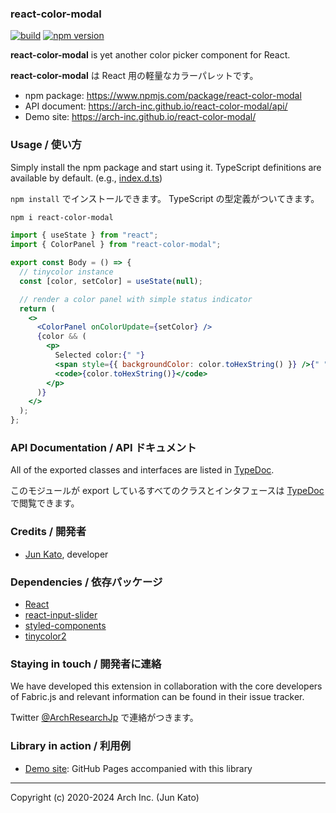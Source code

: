 ### react-color-modal

[![build](https://github.com/arch-inc/react-color-modal/workflows/npm-publish/badge.svg)](https://github.com/arch-inc/react-color-modal/actions?query=workflow%3Anpm-publish)
[![npm version](https://img.shields.io/npm/v/react-color-modal)](https://www.npmjs.com/package/react-color-modal)

**react-color-modal** is yet another color picker component for React.

**react-color-modal** は React 用の軽量なカラーパレットです。

- npm package: https://www.npmjs.com/package/react-color-modal
- API document: https://arch-inc.github.io/react-color-modal/api/
- Demo site: https://arch-inc.github.io/react-color-modal/

### Usage / 使い方

Simply install the npm package and start using it. TypeScript definitions are available by default. (e.g., [index.d.ts](https://cdn.jsdelivr.net/npm/react-color-modal@latest/dist/index.d.ts))

`npm install` でインストールできます。 TypeScript の型定義がついてきます。

```sh
npm i react-color-modal
```

```jsx
import { useState } from "react";
import { ColorPanel } from "react-color-modal";

export const Body = () => {
  // tinycolor instance
  const [color, setColor] = useState(null);

  // render a color panel with simple status indicator
  return (
    <>
      <ColorPanel onColorUpdate={setColor} />
      {color && (
        <p>
          Selected color:{" "}
          <span style={{ backgroundColor: color.toHexString() }} />{" "}
          <code>{color.toHexString()}</code>
        </p>
      )}
    </>
  );
};
```

### API Documentation / API ドキュメント

All of the exported classes and interfaces are listed in [TypeDoc](https://arch-inc.github.io/react-color-modal/api/).

このモジュールが export しているすべてのクラスとインタフェースは [TypeDoc](https://arch-inc.github.io/react-color-modal/api/) で閲覧できます。

### Credits / 開発者

- [Jun Kato](https://junkato.jp), developer

### Dependencies / 依存パッケージ

- [React](https://reactjs.org)
- [react-input-slider](https://github.com/arch-inc/react-input-slider)
- [styled-components](https://styled-components.com)
- [tinycolor2](http://bgrins.github.io/TinyColor)

### Staying in touch / 開発者に連絡

We have developed this extension in collaboration with the core developers of Fabric.js and relevant information can be found in their issue tracker.

Twitter [@ArchResearchJp](https://twitter.com/ArchResearchJp) で連絡がつきます。

### Library in action / 利用例

- [Demo site](https://arch-inc.github.io/react-color-modal/): GitHub Pages accompanied with this library

---

Copyright (c) 2020-2024 Arch Inc. (Jun Kato)
